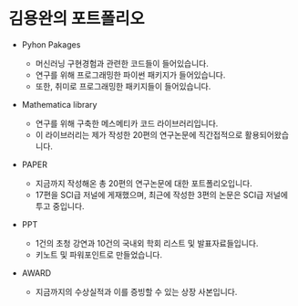 # 김용완의 포트폴리오

- Pyhon Pakages
  - 머신러닝 구현경험과 관련한 코드들이 들어있습니다.
  - 연구를 위해 프로그래밍한 파이썬 패키지가 들어있습니다.
  - 또한, 취미로 프로그래밍한 패키지들이 들어있습니다.

- Mathematica library
  - 연구를 위해 구축한 메스메티카 코드 라이브러리입니다.
  - 이 라이브러리는 제가 작성한 20편의 연구논문에 직간접적으로 활용되어왔습니다.

- PAPER
  - 지금까지 작성해온 총 20편의 연구논문에 대한 포트폴리오입니다.
  - 17편을 SCI급 저널에 게재했으며, 최근에 작성한 3편의 논문은 SCI급 저널에 투고 중입니다.

- PPT
  - 1건의 초청 강연과 10건의 국내외 학회 리스트 및 발표자료들입니다.
  - 키노트 및 파워포인트로 만들었습니다.
  
- AWARD
  - 지금까지의 수상실적과 이를 증빙할 수 있는 상장 사본입니다.
